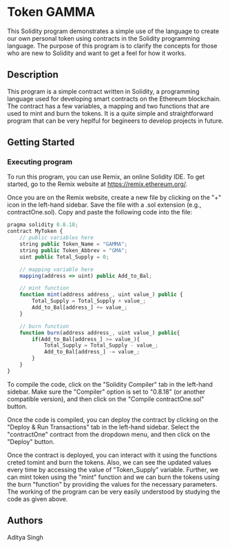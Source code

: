 # Token GAMMA

This Solidity program demonstrates a simple use of the language to create our own personal token using contracts in the Solidity programming language. The purpose of this program is to clarify the concepts for those who are new to Solidity and want to get a feel for how it works.

## Description

This program is a simple contract written in Solidity, a programming language used for developing smart contracts on the Ethereum blockchain. The contract has a few variables, a mapping and two functions that are used to mint and burn the tokens. It is a quite simple and straightforward program that can be very heplful for begineers to develop projects in future.

## Getting Started

### Executing program

To run this program, you can use Remix, an online Solidity IDE. To get started, go to the Remix website at https://remix.ethereum.org/.

Once you are on the Remix website, create a new file by clicking on the "+" icon in the left-hand sidebar. Save the file with a .sol extension (e.g., contractOne.sol). Copy and paste the following code into the file:

```javascript
pragma solidity 0.8.18;
contract MyToken {
    // public variables here
    string public Token_Name = "GAMMA";
    string public Token_Abbrev = "GMA";
    uint public Total_Supply = 0;

    // mapping variable here
    mapping(address => uint) public Add_to_Bal;

    // mint function
    function mint(address address_, uint value_) public {
        Total_Supply = Total_Supply + value_;
        Add_to_Bal[address_] += value_;
    }

    // burn function
    function burn(address address_, uint value_) public{
        if(Add_to_Bal[address_] >= value_){
            Total_Supply = Total_Supply - value_;
            Add_to_Bal[address_] -= value_;
        }
    }
}
```

To compile the code, click on the "Solidity Compiler" tab in the left-hand sidebar. Make sure the "Compiler" option is set to "0.8.18" (or another compatible version), and then click on the "Compile contractOne.sol" button.

Once the code is compiled, you can deploy the contract by clicking on the "Deploy & Run Transactions" tab in the left-hand sidebar. Select the "contractOne" contract from the dropdown menu, and then click on the "Deploy" button.

Once the contract is deployed, you can interact with it using the functions creted tomint and burn the tokens. Also, we can see the updated values every time by accessing the value of "Token_Supply" variable. Further, we can mint token using the "mint" function and we can burn the tokens using the burn "function" by providing the values for the necessary parameters. The working of the program can be very easily understood by studying the code as given above.

## Authors

Aditya Singh
